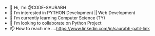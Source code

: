 - 👋 Hi, I’m @CODE-SAURABH
- 👀 I’m interested in PYTHON Development || Web Development 
- 🌱 I’m currently learning Computer Science (TY)
- 💞️ I’m looking to collaborate on Python Project
- 📫 How to reach me ....https://www.linkedin.com/in/saurabh-patil-link


